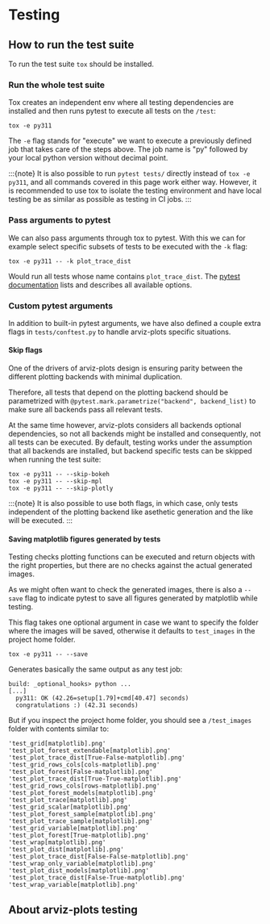 # Testing

## How to run the test suite

To run the test suite `tox` should be installed.

### Run the whole test suite
Tox creates an independent env where all testing dependencies are installed
and then runs pytest to execute all tests on the `/test`:

```console
tox -e py311
```

The `-e` flag stands for "execute" we want to execute a previously defined job that
takes care of the steps above. The job name is "py" followed by your local python
version without decimal point.

:::{note}
It is also possible to run `pytest tests/` directly instead of `tox -e py311`,
and all commands covered in this page work either way. However, it is recommended
to use tox to isolate the testing environment and have local testing be as similar
as possible as testing in CI jobs.
:::

### Pass arguments to pytest
We can also pass arguments through tox to pytest. With this we can for example
select specific subsets of tests to be executed with the `-k` flag:

```console
tox -e py311 -- -k plot_trace_dist
```

Would run all tests whose name contains `plot_trace_dist`.
The [pytest documentation](https://docs.pytest.org/en/stable/reference/reference.html#command-line-flags)
lists and describes all available options.

### Custom pytest arguments
In addition to built-in pytest arguments, we have also defined a couple extra flags
in `tests/conftest.py` to handle arviz-plots specific situations.

#### Skip flags
One of the drivers of arviz-plots design is ensuring parity between the different
plotting backends with minimal duplication.

Therefore, all tests that depend on the plotting backend should be parametrized
with `@pytest.mark.parametrize("backend", backend_list)` to make sure all backends
pass all relevant tests.

At the same time however, arviz-plots considers all backends optional dependencies,
so not all backends might be installed and consequently, not all tests can be executed.
By default, testing works under the assumption that all backends are installed,
but backend specific tests can be skipped when running the test suite:

```console
tox -e py311 -- --skip-bokeh
tox -e py311 -- --skip-mpl
tox -e py311 -- --skip-plotly
```

:::{note} It is also possible to use both flags, in which case, only tests
independent of the plotting backend like asethetic generation and the like
will be executed.
:::

#### Saving matplotlib figures generated by tests
Testing checks plotting functions can be executed and return objects with the
right properties, but there are no checks against the actual generated images.

As we might often want to check the generated images, there is also a `--save`
flag to indicate pytest to save all figures generated by matplotlib while testing.

This flag takes one optional argument in case we want to specify the folder where
the images will be saved, otherwise it defaults to `test_images` in the project
home folder.

```console
tox -e py311 -- --save
```

Generates basically the same output as any test job:

```
build: _optional_hooks> python ...
[...]
  py311: OK (42.26=setup[1.79]+cmd[40.47] seconds)
  congratulations :) (42.31 seconds)
```

But if you inspect the project home folder, you should see a `/test_images` folder
with contents similar to:

```
'test_grid[matplotlib].png'                            'test_plot_forest_extendable[matplotlib].png'        'test_plot_trace_dist[True-False-matplotlib].png'
'test_grid_rows_cols[cols-matplotlib].png'             'test_plot_forest[False-matplotlib].png'             'test_plot_trace_dist[True-True-matplotlib].png'
'test_grid_rows_cols[rows-matplotlib].png'             'test_plot_forest_models[matplotlib].png'            'test_plot_trace[matplotlib].png'
'test_grid_scalar[matplotlib].png'                     'test_plot_forest_sample[matplotlib].png'            'test_plot_trace_sample[matplotlib].png'
'test_grid_variable[matplotlib].png'                   'test_plot_forest[True-matplotlib].png'              'test_wrap[matplotlib].png'
'test_plot_dist[matplotlib].png'                       'test_plot_trace_dist[False-False-matplotlib].png'   'test_wrap_only_variable[matplotlib].png'
'test_plot_dist_models[matplotlib].png'                'test_plot_trace_dist[False-True-matplotlib].png'    'test_wrap_variable[matplotlib].png'
```

## About arviz-plots testing
